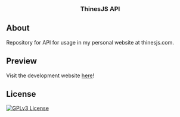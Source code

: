 <h3 align="center">ThinesJS API</h3>

## About

Repository for API for usage in my personal website at thinesjs.com.


## Preview

Visit the development website <a href="https://dev.thinesjs.com" target="_blank">here</a>! 


## License

[![GPLv3 License](https://img.shields.io/badge/License-GPL%20v3-yellow.svg)](https://opensource.org/licenses/)
